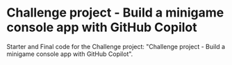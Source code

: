 # Challenge project - Build a minigame console app with GitHub Copilot

Starter and Final code for the Challenge project: "Challenge project - Build a minigame console app with GitHub Copilot". 
